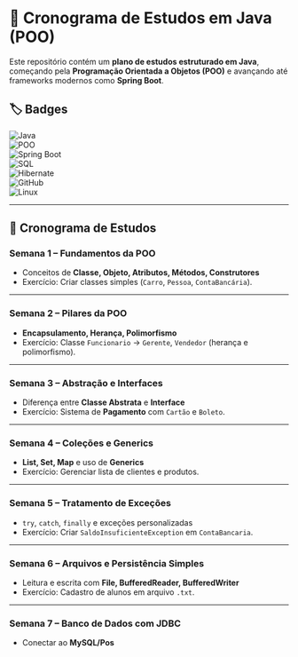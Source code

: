 # 🚀 Cronograma de Estudos em Java (POO)

Este repositório contém um **plano de estudos estruturado em Java**, começando pela **Programação Orientada a Objetos (POO)** e avançando até frameworks modernos como **Spring Boot**.  

## 🏷️ Badges  
![Java](https://img.shields.io/badge/Java-ED8B00?style=for-the-badge&logo=openjdk&logoColor=white)  
![POO](https://img.shields.io/badge/Paradigma-POO-blue?style=for-the-badge)  
![Spring Boot](https://img.shields.io/badge/Spring_Boot-6DB33F?style=for-the-badge&logo=springboot&logoColor=white)  
![SQL](https://img.shields.io/badge/SQL-4479A1?style=for-the-badge&logo=postgresql&logoColor=white)  
![Hibernate](https://img.shields.io/badge/Hibernate-59666C?style=for-the-badge&logo=hibernate&logoColor=white)  
![GitHub](https://img.shields.io/badge/GitHub-100000?style=for-the-badge&logo=github&logoColor=white)  
![Linux](https://img.shields.io/badge/Linux-FCC624?style=for-the-badge&logo=linux&logoColor=black)  

---

## 📅 Cronograma de Estudos

### Semana 1 – Fundamentos da POO  
- Conceitos de **Classe, Objeto, Atributos, Métodos, Construtores**  
- Exercício: Criar classes simples (`Carro`, `Pessoa`, `ContaBancária`).  

---

### Semana 2 – Pilares da POO  
- **Encapsulamento, Herança, Polimorfismo**  
- Exercício: Classe `Funcionario` → `Gerente`, `Vendedor` (herança e polimorfismo).  

---

### Semana 3 – Abstração e Interfaces  
- Diferença entre **Classe Abstrata** e **Interface**  
- Exercício: Sistema de **Pagamento** com `Cartão` e `Boleto`.  

---

### Semana 4 – Coleções e Generics  
- **List, Set, Map** e uso de **Generics**  
- Exercício: Gerenciar lista de clientes e produtos.  

---

### Semana 5 – Tratamento de Exceções  
- `try`, `catch`, `finally` e exceções personalizadas  
- Exercício: Criar `SaldoInsuficienteException` em `ContaBancaria`.  

---

### Semana 6 – Arquivos e Persistência Simples  
- Leitura e escrita com **File, BufferedReader, BufferedWriter**  
- Exercício: Cadastro de alunos em arquivo `.txt`.  

---

### Semana 7 – Banco de Dados com JDBC  
- Conectar ao **MySQL/Pos**
